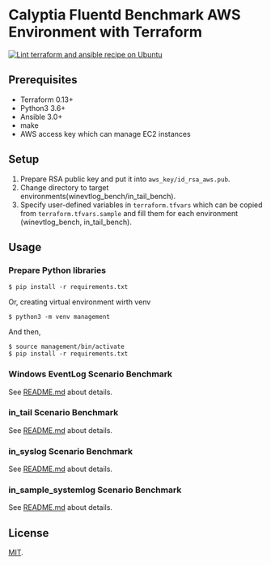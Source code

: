 Calyptia Fluentd Benchmark AWS Environment with Terraform
===

[![Lint terraform and ansible recipe on Ubuntu](https://github.com/calyptia/calyptia-fluentd-benchmark-aws-environment/actions/workflows/terraform-lint.yml/badge.svg?branch=calyptia-bench)](https://github.com/calyptia/calyptia-fluentd-benchmark-aws-environment/actions/workflows/terraform-lint.yml)

## Prerequisites

* Terraform 0.13+
* Python3 3.6+
* Ansible 3.0+
* make
* AWS access key which can manage EC2 instances

## Setup

 1. Prepare RSA public key and put it into `aws_key/id_rsa_aws.pub`.
 2. Change directory to target environments(winevtlog_bench/in_tail_bench).
 3. Specify user-defined variables in `terraform.tfvars` which can be copied from `terraform.tfvars.sample` and fill them for each environment (winevtlog\_bench, in\_tail\_bench).

## Usage

### Prepare Python libraries

```
$ pip install -r requirements.txt
```

Or, creating virtual environment wirth venv

```
$ python3 -m venv management
```

And then,

```
$ source management/bin/activate
$ pip install -r requirements.txt
```

### Windows EventLog Scenario Benchmark

See [README.md](winevtlog_bench/README.md) about details.

### in\_tail Scenario Benchmark

See [README.md](in_tail_bench/README.md) about details.


### in\_syslog Scenario Benchmark

See [README.md](in_syslog_bench/README.md) about details.


### in\_sample_systemlog Scenario Benchmark

See [README.md](in_sample_systemlog/README.md) about details.


## License

[MIT](LICENSE).
